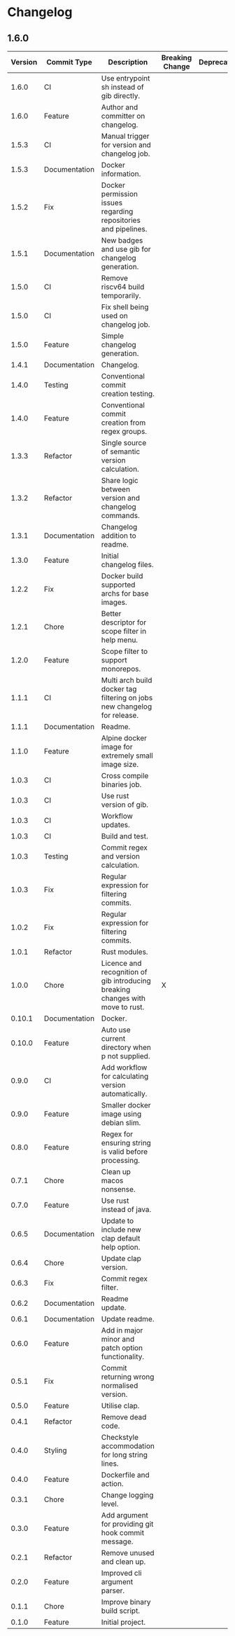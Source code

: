 # Changelog

## 1.6.0

|Version|Commit Type|Description|Breaking Change|Deprecation|
|---|---|---|---|---|
|1.6.0|CI|Use entrypoint sh instead of gib directly.| | |
|1.6.0|Feature|Author and committer on changelog.| | |
|1.5.3|CI|Manual trigger for version and changelog job.| | |
|1.5.3|Documentation|Docker information.| | |
|1.5.2|Fix|Docker permission issues regarding repositories and pipelines.| | |
|1.5.1|Documentation|New badges and use gib for changelog generation.| | |
|1.5.0|CI|Remove riscv64 build temporarily.| | |
|1.5.0|CI|Fix shell being used on changelog job.| | |
|1.5.0|Feature|Simple changelog generation.| | |
|1.4.1|Documentation|Changelog.| | |
|1.4.0|Testing|Conventional commit creation testing.| | |
|1.4.0|Feature|Conventional commit creation from regex groups.| | |
|1.3.3|Refactor|Single source of semantic version calculation.| | |
|1.3.2|Refactor|Share logic between version and changelog commands.| | |
|1.3.1|Documentation|Changelog addition to readme.| | |
|1.3.0|Feature|Initial changelog files.| | |
|1.2.2|Fix|Docker build supported archs for base images.| | |
|1.2.1|Chore|Better descriptor for scope filter in help menu.| | |
|1.2.0|Feature|Scope filter to support monorepos.| | |
|1.1.1|CI|Multi arch build docker tag filtering on jobs new changelog for release.| | |
|1.1.1|Documentation|Readme.| | |
|1.1.0|Feature|Alpine docker image for extremely small image size.| | |
|1.0.3|CI|Cross compile binaries job.| | |
|1.0.3|CI|Use rust version of gib.| | |
|1.0.3|CI|Workflow updates.| | |
|1.0.3|CI|Build and test.| | |
|1.0.3|Testing|Commit regex and version calculation.| | |
|1.0.3|Fix|Regular expression for filtering commits.| | |
|1.0.2|Fix|Regular expression for filtering commits.| | |
|1.0.1|Refactor|Rust modules.| | |
|1.0.0|Chore|Licence and recognition of gib introducing breaking changes with move to rust.|X| |
|0.10.1|Documentation|Docker.| | |
|0.10.0|Feature|Auto use current directory when p not supplied.| | |
|0.9.0|CI|Add workflow for calculating version automatically.| | |
|0.9.0|Feature|Smaller docker image using debian slim.| | |
|0.8.0|Feature|Regex for ensuring string is valid before processing.| | |
|0.7.1|Chore|Clean up macos nonsense.| | |
|0.7.0|Feature|Use rust instead of java.| | |
|0.6.5|Documentation|Update to include new clap default help option.| | |
|0.6.4|Chore|Update clap version.| | |
|0.6.3|Fix|Commit regex filter.| | |
|0.6.2|Documentation|Readme update.| | |
|0.6.1|Documentation|Update readme.| | |
|0.6.0|Feature|Add in major minor and patch option functionality.| | |
|0.5.1|Fix|Commit returning wrong normalised version.| | |
|0.5.0|Feature|Utilise clap.| | |
|0.4.1|Refactor|Remove dead code.| | |
|0.4.0|Styling|Checkstyle accommodation for long string lines.| | |
|0.4.0|Feature|Dockerfile and action.| | |
|0.3.1|Chore|Change logging level.| | |
|0.3.0|Feature|Add argument for providing git hook commit message.| | |
|0.2.1|Refactor|Remove unused and clean up.| | |
|0.2.0|Feature|Improved cli argument parser.| | |
|0.1.1|Chore|Improve binary build script.| | |
|0.1.0|Feature|Initial project.| | |
